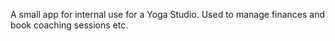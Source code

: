 A small app for internal use for a Yoga Studio. Used to manage finances and book coaching sessions etc.